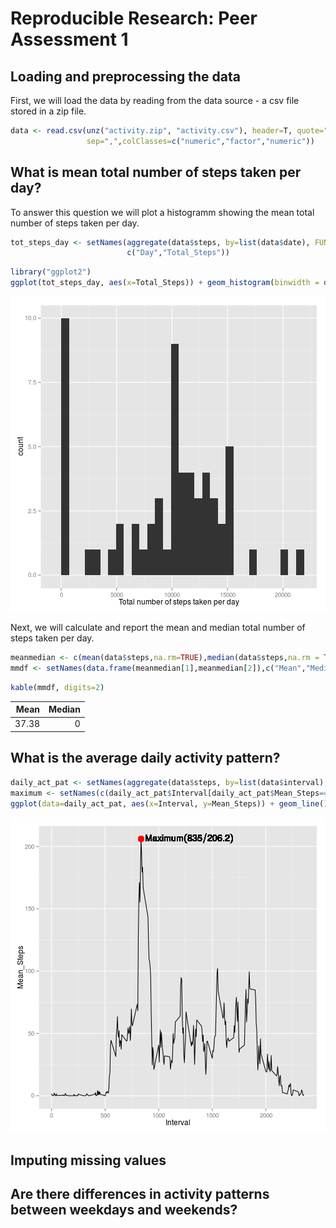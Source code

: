# Reproducible Research: Peer Assessment 1


## Loading and preprocessing the data
First, we will load the data by reading from the data source - a csv file stored in a zip file.

```r
data <- read.csv(unz("activity.zip", "activity.csv"), header=T, quote="\"", 
                 sep=",",colClasses=c("numeric","factor","numeric"))
```

## What is mean total number of steps taken per day?
To answer this question we will plot a histogramm showing the mean total number of steps taken per day.

```r
tot_steps_day <- setNames(aggregate(data$steps, by=list(data$date), FUN=sum,na.rm=TRUE),
                          c("Day","Total_Steps"))
```

```r
library("ggplot2")
ggplot(tot_steps_day, aes(x=Total_Steps)) + geom_histogram(binwidth = diff(range(tot_steps_day$Total_Steps))/30) + xlab("Total number of steps taken per day") 
```

![plot of chunk unnamed-chunk-3](figure/unnamed-chunk-3.png) 

Next, we will calculate and report the mean and median total number of steps taken per day.

```r
meanmedian <- c(mean(data$steps,na.rm=TRUE),median(data$steps,na.rm = TRUE))
mmdf <- setNames(data.frame(meanmedian[1],meanmedian[2]),c("Mean","Median")) ##Transform to Data Frame for kable
```

```r
kable(mmdf, digits=2)
```



|  Mean| Median|
|-----:|------:|
| 37.38|      0|
## What is the average daily activity pattern?

```r
daily_act_pat <- setNames(aggregate(data$steps, by=list(data$interval), FUN=mean,na.rm=TRUE),                      c("Interval","Mean_Steps"))
maximum <- setNames(c(daily_act_pat$Interval[daily_act_pat$Mean_Steps==max(daily_act_pat$Mean_Steps)],max(daily_act_pat$Mean_Steps)), c("Interval","Maximum_Steps"))
ggplot(data=daily_act_pat, aes(x=Interval, y=Mean_Steps)) + geom_line() + geom_point(data=daily_act_pat[daily_act_pat$Interval==835,], aes(x=Interval, y=Mean_Steps), colour="red", size=5) + geom_text(data = NULL, x = maximum[1]+450,y = maximum[2], aes(label = paste("Maximum  (",as.character(round(maximum[1],1))," / ",as.character(round(maximum[2],1)), ")",sep="")), parse = TRUE)
```

![plot of chunk unnamed-chunk-5](figure/unnamed-chunk-5.png) 

## Imputing missing values



## Are there differences in activity patterns between weekdays and weekends?

